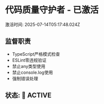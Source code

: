 # 代码质量守护者 - 已激活
激活时间: 2025-07-14T05:17:48.024Z

## 监督职责
- TypeScript严格模式检查
- ESLint零违规验证  
- 禁止any类型使用
- 禁止console.log使用
- 强制错误处理

## 状态: 🔴 ACTIVE
